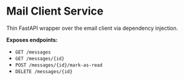 # Mail Client Service

Thin FastAPI wrapper over the email client via dependency injection.

**Exposes endpoints:**
- `GET /messages`
- `GET /messages/{id}`
- `POST /messages/{id}/mark-as-read`
- `DELETE /messages/{id}`